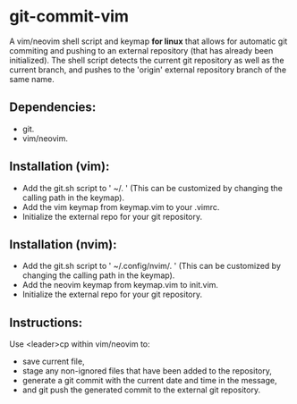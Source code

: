 # git-commit-vim
A vim/neovim shell script and keymap **for linux** that allows for automatic git commiting and pushing to an external repository (that has already been initialized).
The shell script detects the current git repository as well as the current branch, and pushes to the 'origin' external repository branch of the same name.

## Dependencies:
- git.
- vim/neovim.

## Installation (vim):
- Add the git.sh script to ' ~/. ' (This can be customized by changing the calling path in the keymap).
- Add the vim keymap from keymap.vim to your .vimrc.
- Initialize the external repo for your git repository.

## Installation (nvim):
- Add the git.sh script to ' ~/.config/nvim/. ' (This can be customized by changing the calling path in the keymap).
- Add the neovim keymap from keymap.vim to init.vim.
- Initialize the external repo for your git repository.

## Instructions:
Use \<leader\>cp within vim/neovim to:
- save current file,
- stage any non-ignored files that have been added to the repository,
- generate a git commit with the current date and time in the message,
- and git push the generated commit to the external git repository.
